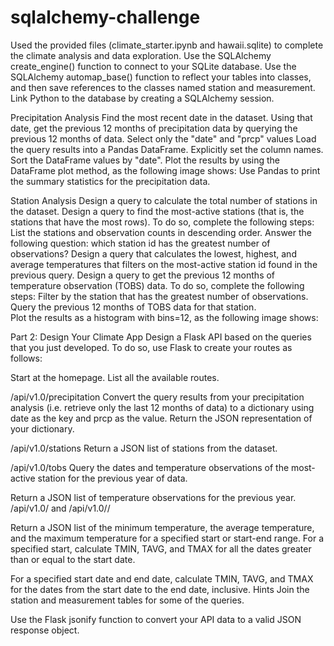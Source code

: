 # sqlalchemy-challenge
Used the provided files (climate_starter.ipynb and hawaii.sqlite) to complete the climate analysis and data exploration.
Use the SQLAlchemy create_engine() function to connect to your SQLite database.
Use the SQLAlchemy automap_base() function to reflect your tables into classes, and then save references to the classes named station and measurement.
Link Python to the database by creating a SQLAlchemy session.

Precipitation Analysis
  Find the most recent date in the dataset.
  Using that date, get the previous 12 months of precipitation data by querying the previous 12 months of data.
  Select only the "date" and "prcp" values
  Load the query results into a Pandas DataFrame. Explicitly set the column names.
  Sort the DataFrame values by "date".
  Plot the results by using the DataFrame plot method, as the following image shows:
  Use Pandas to print the summary statistics for the precipitation data.

Station Analysis
  Design a query to calculate the total number of stations in the dataset.
  Design a query to find the most-active stations (that is, the stations that have the most rows). To do so, complete the following steps:
  List the stations and observation counts in descending order.
  Answer the following question: which station id has the greatest number of observations?
  Design a query that calculates the lowest, highest, and average temperatures that filters on the most-active station id found in the previous query.
  Design a query to get the previous 12 months of temperature observation (TOBS) data. To do so, complete the following steps:
  Filter by the station that has the greatest number of observations.
  Query the previous 12 months of TOBS data for that station.  
  Plot the results as a histogram with bins=12, as the following image shows:

Part 2: Design Your Climate App
Design a Flask API based on the queries that you just developed. To do so, use Flask to create your routes as follows:

Start at the homepage.
  List all the available routes.
  
/api/v1.0/precipitation
Convert the query results from your precipitation analysis (i.e. retrieve only the last 12 months of data) to a dictionary using date as the key and prcp as the value.
Return the JSON representation of your dictionary.

/api/v1.0/stations
Return a JSON list of stations from the dataset.

/api/v1.0/tobs
Query the dates and temperature observations of the most-active station for the previous year of data.

Return a JSON list of temperature observations for the previous year.
/api/v1.0/<start> and /api/v1.0/<start>/<end>

Return a JSON list of the minimum temperature, the average temperature, and the maximum temperature for a specified start or start-end range.
For a specified start, calculate TMIN, TAVG, and TMAX for all the dates greater than or equal to the start date.

For a specified start date and end date, calculate TMIN, TAVG, and TMAX for the dates from the start date to the end date, inclusive.
  Hints
  Join the station and measurement tables for some of the queries.

Use the Flask jsonify function to convert your API data to a valid JSON response object.


